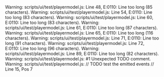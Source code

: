 Warning: scripts/ui/test/playermodel.js: Line 48, E:0110: Line too long (85 characters).
Warning: scripts/ui/test/playermodel.js: Line 54, E:0110: Line too long (83 characters).
Warning: scripts/ui/test/playermodel.js: Line 60, E:0110: Line too long (83 characters).
Warning: scripts/ui/test/playermodel.js: Line 61, E:0110: Line too long (87 characters).
Warning: scripts/ui/test/playermodel.js: Line 65, E:0110: Line too long (116 characters).
Warning: scripts/ui/test/playermodel.js: Line 71, E:0110: Line too long (91 characters).
Warning: scripts/ui/test/playermodel.js: Line 72, E:0110: Line too long (96 characters).
Warning: scripts/ui/test/playermodel.js: Line 89, E:0110: Line too long (82 characters).
Warning: scripts/ui/test/playermodel.js:  #1 Unexpected TODO comment.
Warning: scripts/ui/test/playermodel.js:     // TODO test the emitted events // Line 15, Pos 7
